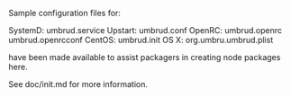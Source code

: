 Sample configuration files for:

SystemD: umbrud.service
Upstart: umbrud.conf
OpenRC:  umbrud.openrc
         umbrud.openrcconf
CentOS:  umbrud.init
OS X:    org.umbru.umbrud.plist

have been made available to assist packagers in creating node packages here.

See doc/init.md for more information.
